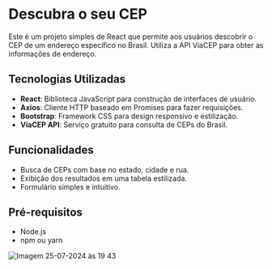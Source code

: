 # Descubra o seu CEP

Este é um projeto simples de React que permite aos usuários descobrir o CEP de um endereço específico no Brasil. Utiliza a API ViaCEP para obter as informações de endereço.

## Tecnologias Utilizadas

- **React**: Biblioteca JavaScript para construção de interfaces de usuário.
- **Axios**: Cliente HTTP baseado em Promises para fazer requisições.
- **Bootstrap**: Framework CSS para design responsivo e estilização.
- **ViaCEP API**: Serviço gratuito para consulta de CEPs do Brasil.

## Funcionalidades

- Busca de CEPs com base no estado, cidade e rua.
- Exibição dos resultados em uma tabela estilizada.
- Formulário simples e intuitivo.

## Pré-requisitos

- Node.js
- npm ou yarn

![Imagem 25-07-2024 às 19 43](https://github.com/user-attachments/assets/3008a2c0-c6aa-4c5d-8d60-69390a015447)
